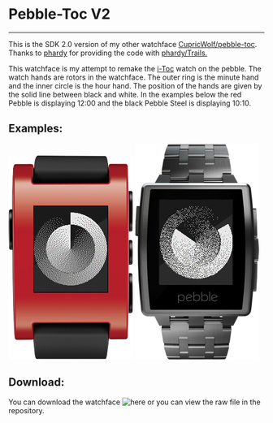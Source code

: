 # Pebble-Toc V2
---

This is the SDK 2.0 version of my other watchface [CupricWolf/pebble-toc](https://github.com/CupricWolf/pebble-toc).
Thanks to [phardy](https://github.com/phardy) for providing the code with [phardy/Trails.](https://github.com/phardy/Trails)

This watchface is my attempt to remake the [i-Toc](http://www.i-toc.com/) watch on the pebble.
The watch hands are rotors in the watchface.
The outer ring is the minute hand and the inner circle is the hour hand.
The position of the hands are given by the solid line between black and white.
In the examples below the red Pebble is displaying 12:00 and the black Pebble Steel is displaying 10:10.

## Examples:

![Photo](/examples/example_1.png "This one reads 12:00") ![Photo](/examples/example_2.png "This one reads 10:10")

## Download:
You can download the watchface ![here](/Pebble_TocV2.pbw) or you can view the raw file in the repository.
